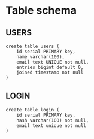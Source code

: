 # Table schema

## USERS
```
create table users (
	id serial PRIMARY key,
	name varchar(100),
	email text UNIQUE not null,
	entries bigint default 0,
	joined timestamp not null
)
```

## LOGIN
```
create table login (
	id serial PRIMARY key,
	hash varchar(100) not null,
	email text unique not null
)
```